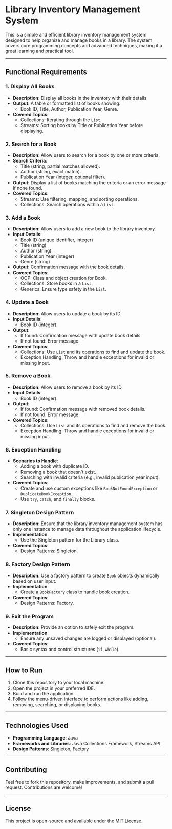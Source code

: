 # Library Inventory Management System

This is a simple and efficient library inventory management system designed to help organize and manage books in a library. The system covers core programming concepts and advanced techniques, making it a great learning and practical tool.

---

## Functional Requirements

### 1. **Display All Books**
- **Description**: Display all books in the inventory with their details.
- **Output**: A table or formatted list of books showing:
  - Book ID, Title, Author, Publication Year, Genre.
- **Covered Topics**:
  - Collections: Iterating through the `List`.
  - Streams: Sorting books by Title or Publication Year before displaying.

### 2. **Search for a Book**
- **Description**: Allow users to search for a book by one or more criteria.
- **Search Criteria**:
  - Title (string, partial matches allowed).
  - Author (string, exact match).
  - Publication Year (integer, optional filter).
- **Output**: Display a list of books matching the criteria or an error message if none found.
- **Covered Topics**:
  - Streams: Use filtering, mapping, and sorting operations.
  - Collections: Search operations within a `List`.

### 3. **Add a Book**
- **Description**: Allow users to add a new book to the library inventory.
- **Input Details**:
    - Book ID (unique identifier, integer)
    - Title (string)
    - Author (string)
    - Publication Year (integer)
    - Genre (string)
- **Output**: Confirmation message with the book details.
- **Covered Topics**:
    - OOP: Class and object creation for Book.
    - Collections: Store books in a `List`.
    - Generics: Ensure type safety in the `List`.

### 4. **Update a Book**
- **Description**: Allow users to update a book by its ID.
- **Input Details**:
  - Book ID (integer).
- **Output**:
  - If found: Confirmation message with update book details.
  - If not found: Error message.
- **Covered Topics**:
  - Collections: Use `List` and its operations to find and update the book.
  - Exception Handling: Throw and handle exceptions for invalid or missing input.

### 5. **Remove a Book**
- **Description**: Allow users to remove a book by its ID.
- **Input Details**:
    - Book ID (integer).
- **Output**:
    - If found: Confirmation message with removed book details.
    - If not found: Error message.
- **Covered Topics**:
    - Collections: Use `List` and its operations to find and remove the book.
    - Exception Handling: Throw and handle exceptions for invalid or missing input.

### 6. **Exception Handling**
- **Scenarios to Handle**:
    - Adding a book with duplicate ID.
    - Removing a book that doesn't exist.
    - Searching with invalid criteria (e.g., invalid publication year input).
- **Covered Topics**:
    - Create and use custom exceptions like `BookNotFoundException` or `DuplicateBookException`.
    - Use `try`, `catch`, and `finally` blocks.

### 7. **Singleton Design Pattern**
- **Description**: Ensure that the library inventory management system has only one instance to manage data throughout the application lifecycle.
- **Implementation**:
    - Use the Singleton pattern for the Library class.
- **Covered Topics**:
    - Design Patterns: Singleton.

### 8. **Factory Design Pattern**
- **Description**: Use a factory pattern to create `Book` objects dynamically based on user input.
- **Implementation**:
    - Create a `BookFactory` class to handle book creation.
- **Covered Topics**:
    - Design Patterns: Factory.

### 9. **Exit the Program**
- **Description**: Provide an option to safely exit the program.
- **Implementation**:
    - Ensure any unsaved changes are logged or displayed (optional).
- **Covered Topics**:
    - Basic syntax and control structures (`if`, `while`).

---

## How to Run
1. Clone this repository to your local machine.
2. Open the project in your preferred IDE.
3. Build and run the application.
4. Follow the menu-driven interface to perform actions like adding, removing, searching, or displaying books.

---

## Technologies Used
- **Programming Language**: Java
- **Frameworks and Libraries**: Java Collections Framework, Streams API
- **Design Patterns**: Singleton, Factory

---

## Contributing
Feel free to fork this repository, make improvements, and submit a pull request. Contributions are welcome!

---

## License
This project is open-source and available under the [MIT License](LICENSE).
